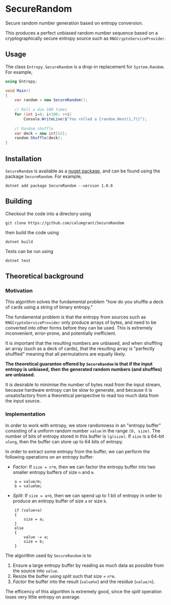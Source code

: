 # SecureRandom
Secure random number generation based on entropy conversion.

This produces a perfect unbiased random number sequence based on a cryptographically
secure entropy source such as `RNGCryptoServiceProvider`.

## Usage

The class `Entropy.SecureRandom` is a drop-in replacement for `System.Random`. For example,

```cs
using Entropy;

void Main()
{
    var random = new SecureRandom();
    
    // Roll a die 100 times
    for (int i=0; i<100; ++i)
        Console.WriteLine($"You rolled a {random.Next(1,7)}");
    
    // Random shuffle
    var deck = new int[52];
    random.Shuffle(deck);
}
```

## Installation
`SecureRandom` is available as a [nuget package](https://www.nuget.org/packages/SecureRandom), and can be found using the package `SecureRandom`. For example,
```
dotnet add package SecureRandom --version 1.0.0
```

## Building

Checkout the code into a directory using
```
git clone https://github.com/calumgrant/SecureRandom
```
then build the code using
```
dotnet build
```
Tests can be run using
```
dotnet test
```

## Theoretical background

### Motivation

This algorithm solves the fundamental problem "how do you shuffle a deck of cards using a string of binary entropy."

The fundamental problem is that the entropy from sources such as `RNGCryptoServiceProvider` only produce arrays of bytes,
and need to be converted into other forms before they can be used. This is extremely inconvenient, error-prone, and potentially inefficient.

It is important that the resulting numbers are unbiased, and when shuffling an array (such as a deck of cards), that the resulting array is "perfectly shuffled" meaning that all permutations are equally likely.

**The theoretical guarantee offered by `SecureRandom` is that if the input entropy is unbiased, then the generated random numbers (and shuffles) are unbiased.**

It is desirable to minimise the number of bytes read from the input stream, because hardware entropy can be slow to generate,
and because it is unsatisfactory from a theoretical perspective to read too much data from the input source.

### Implementation
In order to work with entropy, we store randomness in an "entropy buffer" consisting of a uniform random number 
`value` in the range `[0, size)`. The number of bits of entropy stored in this buffer is `lg(size)`. If `size` is a 64-bit `ulong`, then the buffer can store up to 64 bits of entropy.

In order to extract some entropy from the buffer, we can perform the following operations on an entropy buffer:

- *Factor*: If `size = n*m`, then we can factor the entropy buffer into two smaller entropy buffers of size `n` and `m`.

```
    a = value/m;
    b = value%m;
```

- *Split*: If `size = a+b`, then we can spend up to 1 bit of entropy in order to produce an entropy buffer of size `a` or size `b`.

```
    if (value<a)
    {
        size = a;
    }
    else
    {
        value -= a;
        size = b;
    }
```

The algorithm used by `SecureRandom` is to 

1. Ensure a large entropy buffer by reading as much data as possible from the source into `value`.
2. Resize the buffer using *split* such that size = `n*m`.
3. *Factor* the buffer into the result (`value%n`) and the residue (`value/n`).

The efficency of this algorithm is extremely good, since the *split* operation loses very little entropy on average.
